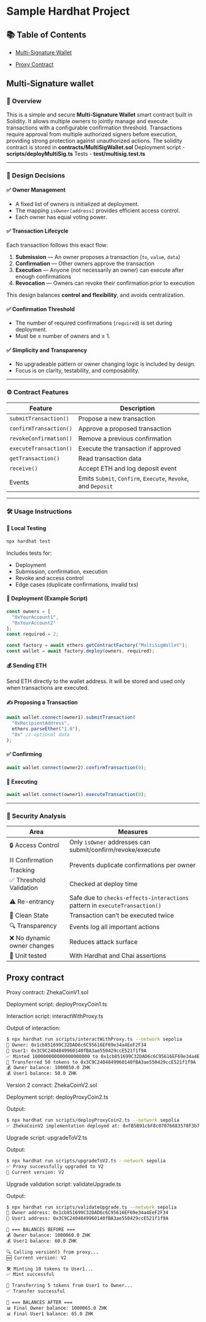 # Sample Hardhat Project

## 📚 Table of Contents

* [Multi-Signature Wallet](#multi-signature-wallet)

* [Proxy Contract](#proxy-contract)



## Multi-Signature wallet

### 💼 Overview

This is a simple and secure **Multi-Signature Wallet** smart contract built in Solidity. It allows multiple owners to jointly manage and execute transactions with a configurable confirmation threshold. Transactions require approval from multiple authorized signers before execution, providing strong protection against unauthorized actions.
The solidity contract is stored in **contracts/MultiSigWallet.sol**
Deployment script - **scripts/deployMultiSig.ts**
Tests - **test/multisig.test.ts**

---

### 🧠 Design Decisions

#### ✅ Owner Management

* A fixed list of owners is initialized at deployment.
* The mapping `isOwner[address]` provides efficient access control.
* Each owner has equal voting power.

#### ✅ Transaction Lifecycle

Each transaction follows this exact flow:

1. **Submission** — An owner proposes a transaction (`to`, `value`, `data`)
2. **Confirmation** — Other owners approve the transaction
3. **Execution** — Anyone (not necessarily an owner) can execute after enough confirmations
4. **Revocation** — Owners can revoke their confirmation prior to execution

This design balances **control and flexibility**, and avoids centralization.

#### ✅ Confirmation Threshold

* The number of required confirmations (`required`) is set during deployment.
* Must be ≤ number of owners and ≥ 1.

#### ✅ Simplicity and Transparency

* No upgradeable pattern or owner changing logic is included by design.
* Focus is on clarity, testability, and composability.

---

### ⚙️ Contract Features

| Feature                | Description                                                   |
| ---------------------- | ------------------------------------------------------------- |
| `submitTransaction()`  | Propose a new transaction                                     |
| `confirmTransaction()` | Approve a proposed transaction                                |
| `revokeConfirmation()` | Remove a previous confirmation                                |
| `executeTransaction()` | Execute the transaction if approved                           |
| `getTransaction()`     | Read transaction data                                         |
| `receive()`            | Accept ETH and log deposit event                              |
| Events                 | Emits `Submit`, `Confirm`, `Execute`, `Revoke`, and `Deposit` |

---

### 🛠 Usage Instructions

#### 🧪 Local Testing

```bash
npx hardhat test
```

Includes tests for:

* Deployment
* Submission, confirmation, execution
* Revoke and access control
* Edge cases (duplicate confirmations, invalid txs)

#### 🧵 Deployment (Example Script)

```ts
const owners = [
  "0xYourAccount1",
  "0xYourAccount2"
];
const required = 2;

const factory = await ethers.getContractFactory("MultiSigWallet");
const wallet = await factory.deploy(owners, required);
```

#### 💰 Sending ETH

Send ETH directly to the wallet address. It will be stored and used only when transactions are executed.

#### ✍️ Proposing a Transaction

```ts
await wallet.connect(owner1).submitTransaction(
  "0xRecipientAddress",
  ethers.parseEther("1.0"),
  "0x" // optional data
);
```

#### ✅ Confirming

```ts
await wallet.connect(owner2).confirmTransaction(0);
```

#### 🔁 Executing

```ts
await wallet.connect(owner1).executeTransaction(0);
```

---

### 🔐 Security Analysis

| Area                       | Measures                                                                    |
| -------------------------- | --------------------------------------------------------------------------- |
| 🔒 Access Control          | Only `isOwner` addresses can submit/confirm/revoke/execute                  |
| ⛓️ Confirmation Tracking   | Prevents duplicate confirmations per owner                                  |
| ✅ Threshold Validation     | Checked at deploy time                                                      |
| ⚠️ Re-entrancy             | Safe due to `checks-effects-interactions` pattern in `executeTransaction()` |
| 🧼 Clean State             | Transaction can’t be executed twice                                         |
| 🔍 Transparency            | Events log all important actions                                            |
| ❌ No dynamic owner changes | Reduces attack surface                                                      |
| 🧪 Unit tested             | With Hardhat and Chai assertions                                            |




## Proxy contract

Proxy contract: ZhekaCoinV1.sol

Deployment script: deployProxyCoin1.ts

Interaction script: interactWithProxy.ts

Output of interaction:

``` bash
$ npx hardhat run scripts/interactWithProxy.ts --network sepolia
👤 Owner: 0x1cb851699C32DAD6c6C95616EF69e34a4EeF2F34
👤 User1: 0x3C9C2404849960140fBA3ae550429ccE521f1f9A
✅ Minted 100000000000000000000 to 0x1cb851699C32DAD6c6C95616EF69e34a4EeF2F34
🔁 Transferred 50 tokens to 0x3C9C2404849960140fBA3ae550429ccE521f1f9A
💰 Owner balance: 1000050.0 ZHK
💰 User1 balance: 50.0 ZHK
```

Version 2 conract: ZhekaCoinV2.sol

Deployment script: deployProxyCoin2.ts

Output:

``` bash
$ npx hardhat run scripts/deployProxyCoin2.ts --network sepolia
✅ ZhekaCoinV2 implementation deployed at: 0xFB5B91cbF8c07076683570F3b7B6A747237bF48d
```

Upgrade script: upgradeToV2.ts

Output:

``` bash
$ npx hardhat run scripts/upgradeToV2.ts --network sepolia
✅ Proxy successfully upgraded to V2
🔎 Current version: V2
```

Upgrade validation script: validateUpgrade.ts

Output:

``` bash
$ npx hardhat run scripts/validateUpgrade.ts --network sepolia
🔎 Owner address: 0x1cb851699C32DAD6c6C95616EF69e34a4EeF2F34
🔎 User1 address: 0x3C9C2404849960140fBA3ae550429ccE521f1f9A

📍 === BALANCES BEFORE ===
💰 Owner balance: 1000060.0 ZHK
💰 User1 balance: 60.0 ZHK

🔍 Calling version() from proxy...
🆕 Current version: V2

🛠 Minting 10 tokens to User1...
✅ Mint successful

🔁 Transferring 5 tokens from User1 to Owner...
✅ Transfer successful

📍 === BALANCES AFTER ===
📊 Final Owner balance: 1000065.0 ZHK
📊 Final User1 balance: 65.0 ZHK
```
